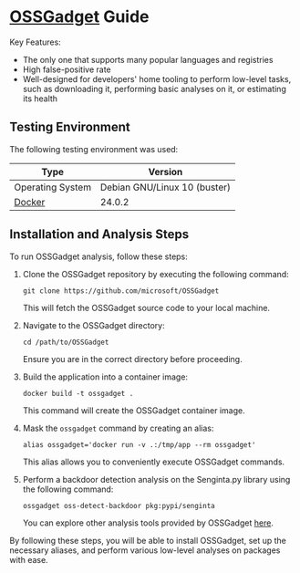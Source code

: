 # [OSSGadget](https://github.com/microsoft/OSSGadget) Guide

Key Features:

- The only one that supports many popular languages and registries
- High false-positive rate
- Well-designed for developers' home tooling to perform low-level tasks, such as downloading it, performing basic analyses on it, or estimating its health

## Testing Environment

The following testing environment was used:

| **Type**                                                 | **Version**                  |
|----------------------------------------------------------|------------------------------|
| Operating System                                         | Debian GNU/Linux 10 (buster) |
| [Docker](https://docs.docker.com/engine/install/debian/) |                       24.0.2 |

## Installation and Analysis Steps

To run OSSGadget analysis, follow these steps:

1. Clone the OSSGadget repository by executing the following command:
   ```
   git clone https://github.com/microsoft/OSSGadget
   ```
   This will fetch the OSSGadget source code to your local machine.

2. Navigate to the OSSGadget directory:
   ```
   cd /path/to/OSSGadget
   ```
   Ensure you are in the correct directory before proceeding.

3. Build the application into a container image:
   ```
   docker build -t ossgadget .
   ```
   This command will create the OSSGadget container image.

4. Mask the `ossgadget` command by creating an alias:
   ```
   alias ossgadget='docker run -v .:/tmp/app --rm ossgadget'
   ```
   This alias allows you to conveniently execute OSSGadget commands.

5. Perform a backdoor detection analysis on the Senginta.py library using the following command:
   ```
   ossgadget oss-detect-backdoor pkg:pypi/senginta
   ```
   You can explore other analysis tools provided by OSSGadget [here](https://github.com/microsoft/OSSGadget#included-tools).

By following these steps, you will be able to install OSSGadget, set up the necessary aliases, and perform various low-level analyses on packages with ease.
